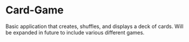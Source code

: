 # Card-Game
Basic application that creates, shuffles, and displays a deck of cards. Will be expanded in future to include various different games.
